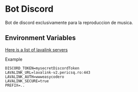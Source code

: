 # Bot Discord
Bot de discord exclusivamente para la reproduccion de musica.

## Environment Variables

[Here is a list of lavalink servers](https://github.com/appujet/lavalink-list/blob/main/nodes.json)

Example

```
DISCORD_TOKEN=mysecretDiscordToken
LAVALINK_URL=lavalink-v2.pericsq.ro:443
LAVALINK_AUTH=wwweasycodero
LAVALINK_SECURE=true
PREFIX=..
```

